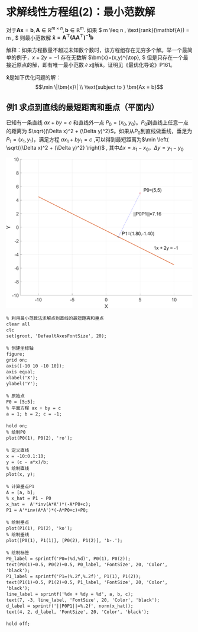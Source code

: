 # 求解线性方程组(2)：最小范数解
对于$\mathbf{A}\mathbf{x} = \mathbf{b}, \mathbf{A} \in \mathbb{R}^{m \times n}, \mathbf{b} \in \mathbb{R}^m.$
如果 $ m \leq n , \text{rank}(\mathbf{A}) = m , $ 则最小范数解 $\bm{\hat{x} = A^{\top} (AA^{\top})^{-1} b}$

解释：如果方程数量不超过未知数个数时，该方程组存在无穷多个解。举一个最简单的例子，$x + 2y = -1$ 存在无数解 $\bm{x}=(x,y)^{\top}, $ 但是只存在一个最接近原点的解，即有唯一最小范数$\|x\|$解$\bm{\hat{x}}$。证明见《最优化导论》P161。

$\bm{\hat{x}}$是如下优化问题的解：
$$\min \|\bm{x}\| \\ 
\text{subject to } \bm{Ax = b}$$

## 例1 求点到直线的最短距离和垂点（平面内）
已知有一条直线 $ax + by = c$ 和直线外一点 $P_0=(x_0,y_0)$。$P_0$到直线上任意一点的距离为 $\sqrt{(\Delta x)^2 + (\Delta y)^2}$。如果从$P_0$到直线做垂线，垂足为$P_1=(x_1, y_1)$，满足方程 $ax_1 + by_1 = c$ ,可以得到最短距离为$\min \left( \sqrt{(\Delta x)^2 + (\Delta y)^2} \right)$ , 其中$\Delta x = x_1 - x_0$，$\Delta y = y_1 - y_0$


![img0](../img/MinimumNormSolution_2d.png)
```
% 利用最小范数法求解点到直线的最短距离和垂点
clear all
clc
set(groot, 'DefaultAxesFontSize', 20);

% 创建坐标轴
figure;
grid on;
axis([-10 10 -10 10]);
axis equal;
xlabel('X');
ylabel('Y');

% 原始点
P0 = [5;5];
% 平面方程 ax + by = c
a = 1; b = 2; c = -1;

hold on;
% 绘制P0
plot(P0(1), P0(2), 'ro');

% 定义直线
x = -10:0.1:10;
y = (c - a*x)/b;
% 绘制直线
plot(x, y);

% 计算垂点P1
A = [a, b];
% x_hat = P1 - P0
x_hat =  A'*inv(A*A')*(-A*P0+c);
P1 = A'*inv(A*A')*(-A*P0+c)+P0;

% 绘制垂点
plot(P1(1), P1(2), 'ko');
% 绘制垂线
plot([P0(1), P1(1)], [P0(2), P1(2)], 'b-.');

% 绘制标签
P0_label = sprintf('P0=(%d,%d)', P0(1), P0(2));
text(P0(1)+0.5, P0(2)+0.5, P0_label, 'FontSize', 20, 'Color', 'black');
P1_label = sprintf('P1=(%.2f,%.2f)', P1(1), P1(2));
text(P1(1)+0.5, P1(2)+0.5, P1_label, 'FontSize', 20, 'Color', 'black');
line_label = sprintf('%dx + %dy = %d', a, b, c);
text(7, -3, line_label, 'FontSize', 20, 'Color', 'black');
d_label = sprintf('||P0P1||=%.2f', norm(x_hat));
text(4, 2, d_label, 'FontSize', 20, 'Color', 'black');

hold off;
```
